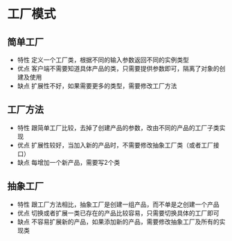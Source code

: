 # 工厂模式

## 简单工厂

- 特性 定义一个工厂类，根据不同的输入参数返回不同的实例类型
- 优点 客户端不需要知道具体产品的类，只需要提供参数即可，隔离了对象的创建及使用
- 缺点 扩展性不好，如果需要更多的类型，需要修改工厂方法

## 工厂方法

- 特性 跟简单工厂比较，去掉了创建产品的参数，改由不同的产品的工厂子类实现
- 优点 扩展性较好，当加入新的产品时，不需要修改抽象工厂类（或者工厂接口）
- 缺点 每增加一个新产品，需要写2个类

## 抽象工厂

- 特性 跟工厂方法相比，抽象工厂是创建一组产品，而不单是之创建一个产品
- 优点 切换或者扩展一类已存在的产品比较容易，只需要切换具体的工厂即可
- 缺点 不容易扩展新的产品，如果添加新的产品，需要修改抽象工厂及所有的实现类

